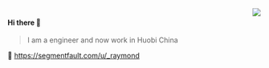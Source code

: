 <img align="right" src="https://github-readme-stats.vercel.app/api?username=PLQin&show_icons=true&icon_color=805AD5&text_color=718096&bg_color=ffffff&hide_title=true" />

#### Hi there 👋

> I am a engineer and now work in Huobi China

🔗 https://segmentfault.com/u/_raymond
